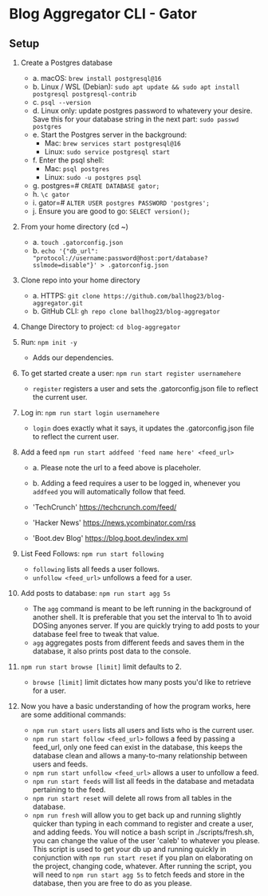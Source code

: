 # Blog Aggregator CLI - Gator

## Setup

1. Create a Postgres database

    - a. macOS: `brew install postgresql@16`
    - b. Linux / WSL (Debian): `sudo apt update && sudo apt install postgresql postgresql-contrib`
    - c. `psql --version`
    - d. Linux only: update postgres password to whatevery your desire. Save this for your database string in the next part:
      `sudo passwd postgres`
    - e. Start the Postgres server in the background:
        - Mac: `brew services start postgresql@16`
        - Linux: `sudo service postgresql start`
    - f. Enter the psql shell:
        - Mac: `psql postgres`
        - Linux: `sudo -u postgres psql`
    - g. postgres=# `CREATE DATABASE gator;`
    - h. `\c gator`
    - i. gator=# `ALTER USER postgres PASSWORD 'postgres';`
    - j. Ensure you are good to go: `SELECT version();`

2. From your home directory (cd ~)

    - a. `touch .gatorconfig.json`
    - b. `echo '{"db_url": "protocol://username:password@host:port/database?sslmode=disable"}' > .gatorconfig.json`

3. Clone repo into your home directory

    - a. HTTPS: `git clone https://github.com/ballhog23/blog-aggregator.git`
    - b. GitHub CLI: `gh repo clone ballhog23/blog-aggregator`

4. Change Directory to project: `cd blog-aggregator`

5. Run: `npm init -y`

    - Adds our dependencies.

6. To get started create a user: `npm run start register usernamehere`

    - `register` registers a user and sets the .gatorconfig.json file to reflect the current user.

7. Log in: `npm run start login usernamehere`

    - `login` does exactly what it says, it updates the .gatorconfig.json file to reflect the current user.

8. Add a feed `npm run start addfeed 'feed name here' <feed_url>`

    - a. Please note the url to a feed above is placeholer.
    - b. Adding a feed requires a user to be logged in, whenever you `addfeed` you will automatically follow that feed.

    - 'TechCrunch' https://techcrunch.com/feed/
    - 'Hacker News' https://news.ycombinator.com/rss
    - 'Boot.dev Blog' https://blog.boot.dev/index.xml

9. List Feed Follows: `npm run start following`

    - `following` lists all feeds a user follows.
    - `unfollow <feed_url>` unfollows a feed for a user.

10. Add posts to database: `npm run start agg 5s`

    - The `agg` command is meant to be left running in the background of another shell. It is preferable that you set the interval to 1h to avoid DOSing anyones server. If you are quickly trying to add posts to your database feel free to tweak that value.
    - `agg` aggregates posts from different feeds and saves them in the database, it also prints post data to the console.

11. `npm run start browse [limit]` limit defaults to 2.

    - `browse [limit]` limit dictates how many posts you'd like to retrieve for a user.

12. Now you have a basic understanding of how the program works, here are some additional commands:

    - `npm run start users` lists all users and lists who is the current user.
    - `npm run start follow <feed_url>` follows a feed by passing a feed_url, only one feed can exist in the database, this keeps the database clean and allows a many-to-many relationship between users and feeds.
    - `npm run start unfollow <feed_url>` allows a user to unfollow a feed.
    - `npm run start feeds` will list all feeds in the database and metadata pertaining to the feed.
    - `npm run start reset` will delete all rows from all tables in the database.
    - `npm run fresh` will allow you to get back up and running slightly quicker than typing in each command to register and create a user, and adding feeds. You will notice a bash script in ./scripts/fresh.sh, you can change the value of the user 'caleb' to whatever you please. This script is used to get your db up and running quickly in conjunction with `npm run start reset` if you plan on elaborating on the project, changing code, whatever. After running the script, you will need to `npm run start agg 5s` to fetch feeds and store in the database, then you are free to do as you please.
